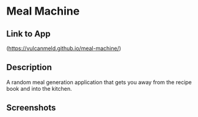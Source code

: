 # Meal Machine

## Link to App
(https://vulcanmeld.github.io/meal-machine/)

## Description
A random meal generation application that gets you away from the recipe book and into the kitchen.


## Screenshots

